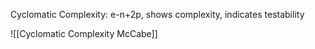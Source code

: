 Cyclomatic Complexity: e-n+2p, shows complexity, indicates testability

![[Cyclomatic Complexity McCabe]]